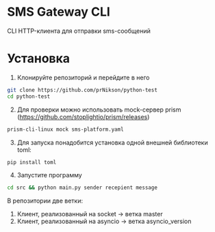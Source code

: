 # SMS Gateway CLI

CLI HTTP-клиента для отправки sms-сообщений

# Установка

1. Клонируйте репозиторий и перейдите в него
```bash
git clone https://github.com/prNikson/python-test
cd python-test
```

2. Для проверки можно использовать mock-сервер prism (https://github.com/stoplightio/prism/releases)
```bash
prism-cli-linux mock sms-platform.yaml 
```

3. Для запуска понадобится установка одной внешней библиотеки toml:
```bash
pip install toml
```
4. Запустите программу
```bash
cd src && python main.py sender recepient message
```
В репозитории две ветки:
1. Клиент, реализованный на socket -> ветка master
2. Клиент, реализованный на asyncio -> ветка asyncio_version